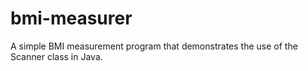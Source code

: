 # bmi-measurer
A simple BMI measurement program that demonstrates the use of the Scanner class in Java.
